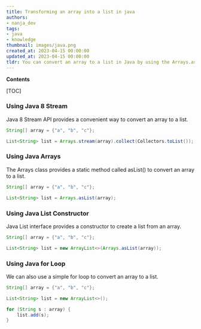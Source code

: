 ```yaml
---
title: Transforming an array into a list in java
authors:
- nanja_dev
tags:
- java
- knowledge
thumbnail: images/java.png
created_at: 2023-04-15 00:00:00
updated_at: 2023-04-15 00:00:00
tldr: You can convert an array to a list in Java by using the Arrays.asList() method.
---
```


**Contents**

[TOC]

### Using Java 8 Stream

Java 8 Stream API provides a convenient way to convert an array to a list.

```java
String[] array = {"a", "b", "c"};

List<String> list = Arrays.stream(array).collect(Collectors.toList());
```

### Using Java Arrays

The Arrays class provides a static method called asList() to convert an array to a list.

```java
String[] array = {"a", "b", "c"};

List<String> list = Arrays.asList(array);
```

### Using Java List Constructor

Java List interface provides a constructor to create a list from an array.

```java
String[] array = {"a", "b", "c"};

List<String> list = new ArrayList<>(Arrays.asList(array));
```

### Using Java for Loop

We can also use a simple for loop to convert an array to a list.

```java
String[] array = {"a", "b", "c"};

List<String> list = new ArrayList<>();

for (String s : array) {
    list.add(s);
}
```
